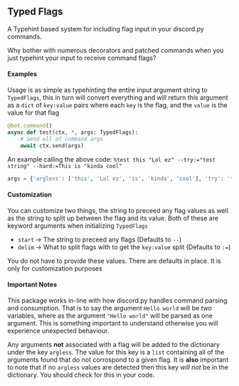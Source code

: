 Typed Flags
---

A Typehint based system for including flag input in your discord.py commands.

Why bother with numerous decorators and patched commands when you just typehint your input to receive command flags?

#### Examples

Usage is as simple as typehinting the entire input argument string to `TypedFlags`, this in turn will convert everything and will return this argument as a `dict` of `key:value` pairs where each `key` is the flag, and the `value` is the value for that flag

```python
@bot.command()
async def test(ctx, *, args: TypedFlags):
    # Send all of command args
    await ctx.send(args)
```
An example calling the above code:
`%test this "Lol ez" --try:="test string" --hard:=This is "kinda cool"`
```python
args = {'argless': ['this', 'Lol ez', 'is', 'kinda', 'cool'], 'try': 'test string', 'hard': 'This'}
```


#### Customization

You can customize two things, the string to preceed any flag values as well as the string to split up between the flag and its value.
Both of these are keyword arguments when initializing `TypedFlags`

- `start` -> The string to preceed any flags (Defaults to `--`)
- `delim` -> What to split flags with to get the `key:value` split (Defaults to `:=`)

You do not have to provide these values. There are defaults in place. It is only for customization purposes

#### Important Notes

This package works in-line with how discord.py handles command parsing and consumption. That is to say the argument `Hello world` will be *two* variables, where as the argument `"Hello world"` will be parsed as one argument. This is something important to understand otherwise you will experience unexpected behaviour.


Any arguments **not** associated with a flag will be added to the dictionary under the key `argless`. The value for this key is a `list` containing all of the arguments found that do not corrospond to a given flag. 
It is **also** important to note that if no `argless` values are detected then this key *will not* be in the dictionary. You should check for this in your code.
